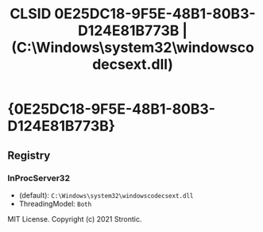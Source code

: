 ﻿---
title: "CLSID 0E25DC18-9F5E-48B1-80B3-D124E81B773B | (C:\\Windows\\system32\\windowscodecsext.dll)"
excerpt: What is COM-Object CLSID 0E25DC18-9F5E-48B1-80B3-D124E81B773B?
---

# {0E25DC18-9F5E-48B1-80B3-D124E81B773B}


## Registry


### InProcServer32

* (default): `C:\Windows\system32\windowscodecsext.dll`
* ThreadingModel: `Both`

MIT License. Copyright (c) 2021 Strontic.


